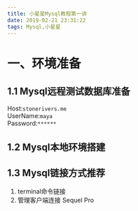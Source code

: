 ```yaml
---
title: 小星星Mysql教程第一讲
date: 2019-02-21 23:31:22
tags: Mysql,小星星
---
```

# 一、环境准备
## 1.1 Mysql远程测试数据库准备
Host:`stonerivers.me`  
UserName:`maya`  
Password:`******`

## 1.2 Mysql本地环境搭建

## 1.3 Mysql链接方式推荐
1. terminal命令链接
2. 管理客户端连接 Sequel Pro
